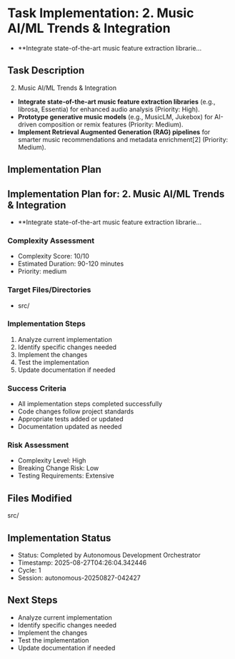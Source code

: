
# Task Implementation: 2. Music AI/ML Trends & Integration
- **Integrate state-of-the-art music feature extraction librarie...

## Task Description
2. Music AI/ML Trends & Integration
- **Integrate state-of-the-art music feature extraction libraries** (e.g., librosa, Essentia) for enhanced audio analysis (Priority: High).
- **Prototype generative music models** (e.g., MusicLM, Jukebox) for AI-driven composition or remix features (Priority: Medium).
- **Implement Retrieval Augmented Generation (RAG) pipelines** for smarter music recommendations and metadata enrichment[2] (Priority: Medium).

## Implementation Plan
## Implementation Plan for: 2. Music AI/ML Trends & Integration
- **Integrate state-of-the-art music feature extraction librarie...

### Complexity Assessment
- Complexity Score: 10/10
- Estimated Duration: 90-120 minutes
- Priority: medium

### Target Files/Directories
- src/

### Implementation Steps
1. Analyze current implementation
2. Identify specific changes needed
3. Implement the changes
4. Test the implementation
5. Update documentation if needed

### Success Criteria
- All implementation steps completed successfully
- Code changes follow project standards
- Appropriate tests added or updated
- Documentation updated as needed

### Risk Assessment
- Complexity Level: High
- Breaking Change Risk: Low
- Testing Requirements: Extensive

## Files Modified
src/

## Implementation Status
- Status: Completed by Autonomous Development Orchestrator
- Timestamp: 2025-08-27T04:26:04.342446
- Cycle: 1
- Session: autonomous-20250827-042427

## Next Steps
- Analyze current implementation
- Identify specific changes needed
- Implement the changes
- Test the implementation
- Update documentation if needed
